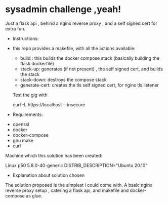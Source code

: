 # sysadmin challenge ,yeah!

Just a flask api , behind a nginx reverse proxy , and a self signed cert for extra fun.

* Instructions:

- this repo provides a makefile, with all the actions available:

  - build : this builds the docker compose stack (basically building the flask dockerfile)
  - stack-up: generates (if not present) , the self signed cert,  and builds the stack
  - stack-down: destroys the compose stack
  - generate-cert: creates the tls self signed cert, for nginx tls listener

  Test the gig with

  curl -L https://localhost --insecure

*  Requirements:

  - openssl
  - docker
  - docker-compose
  - gnu make
  - curl

Machine which this solution has been created:

Linux p50 5.8.0-40-generic
DISTRIB_DESCRIPTION="Ubuntu 20.10"

* Explanation about solution chosen

The solution proposed is the simplest i could come with. A basic nginx reverse proxy setup , catering a flask api, and makefile and docker-compose as glue.
